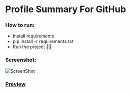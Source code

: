 # Profile Summary For GitHub

### How to run:

- Install requirements
- pip install -r requirements.txt
- Run the project  🐱‍💻

### Screenshot:
![ScreenShot](https://i.imgur.com/puLbfmW.png)

### [Preview](https://py-profile-summary-for-github.herokuapp.com/)
